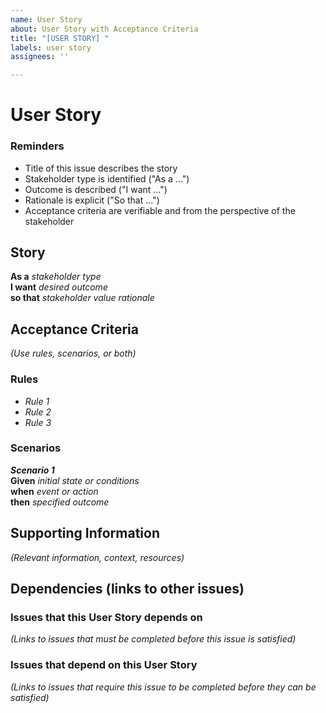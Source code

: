 ```yaml
---
name: User Story
about: User Story with Acceptance Criteria
title: "[USER STORY] "
labels: user story
assignees: ''

---
```


# User Story
### Reminders
- Title of this issue describes the story
- Stakeholder type is identified ("As a ...")
- Outcome is described ("I want ...")
- Rationale is explicit ("So that ...")
- Acceptance criteria are verifiable and from the perspective of the stakeholder

## Story
**As a**  _stakeholder type_  
**I want**  _desired outcome_  
**so that**  _stakeholder value rationale_

## Acceptance Criteria
_(Use rules, scenarios, or both)_

### Rules
* _Rule 1_
* _Rule 2_
* _Rule 3_

### Scenarios
_**Scenario 1**_  
**Given**  _initial state or conditions_  
**when**  _event or action_  
**then**  _specified outcome_  


## Supporting Information
_(Relevant information, context, resources)_

## Dependencies (links to other issues)
### Issues that this User Story depends on
_(Links to issues that must be completed before this issue is satisfied)_

### Issues that depend on this User Story
_(Links to issues that require this issue to be completed before they can be satisfied)_
